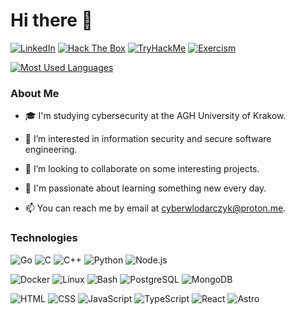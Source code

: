 # Hi there 👋

[![LinkedIn](https://img.shields.io/badge/LinkedIn-0A66C2?logo=linkedin&logoColor=white&style=for-the-badge)](https://www.linkedin.com/in/cyberwlodarczyk)
[![Hack The Box](https://img.shields.io/badge/Hack%20The%20Box-9FEF00?logo=hackthebox&logoColor=black&style=for-the-badge)](https://app.hackthebox.com/profile/1806584)
[![TryHackMe](https://img.shields.io/badge/TryHackMe-212C42?logo=tryhackme&logoColor=white&style=for-the-badge)](https://tryhackme.com/p/wl0d4r)
[![Exercism](https://img.shields.io/badge/Exercism-604FCD?logo=exercism&logoColor=white&style=for-the-badge)](https://exercism.org/profiles/cyberwlodarczyk)

[![Most Used Languages](https://github-readme-stats.vercel.app/api/top-langs/?username=cyberwlodarczyk&theme=tokyonight&layout=compact&border_color=70a5fd)](https://github.com/anuraghazra/github-readme-stats)

### About Me

- 🎓 I'm studying cybersecurity at the AGH University of Krakow.

- 👀 I’m interested in information security and secure software engineering.

- 💞️ I’m looking to collaborate on some interesting projects.

- 🌱 I'm passionate about learning something new every day.

- 📫 You can reach me by email at [cyberwlodarczyk@proton.me](mailto:cyberwlodarczyk@proton.me).

### Technologies

![Go](https://img.shields.io/badge/Go-00ADD8?logo=go&logoColor=white&style=for-the-badge)
![C](https://img.shields.io/badge/C-A8B9CC?style=for-the-badge)
![C++](https://img.shields.io/badge/C%2B%2B-00599C?style=for-the-badge)
![Python](https://img.shields.io/badge/Python-3776AB?logo=python&logoColor=white&style=for-the-badge)
![Node.js](https://img.shields.io/badge/Node.js-5FA04E?logo=node.js&logoColor=white&style=for-the-badge)

![Docker](https://img.shields.io/badge/Docker-1D63ED?logo=docker&logoColor=white&style=for-the-badge)
![Linux](https://img.shields.io/badge/Linux-FCC624?logo=linux&logoColor=black&style=for-the-badge)
![Bash](https://img.shields.io/badge/Bash-black?logo=gnubash&logoColor=white&style=for-the-badge)
![PostgreSQL](https://img.shields.io/badge/PostgreSQL-4169E1?logo=postgresql&logoColor=white&style=for-the-badge)
![MongoDB](https://img.shields.io/badge/MongoDB-47A248?logo=mongodb&logoColor=white&style=for-the-badge)

![HTML](https://img.shields.io/badge/HTML-E34F26?logo=html5&logoColor=white&style=for-the-badge)
![CSS](https://img.shields.io/badge/CSS-1572B6?logo=css3&logoColor=white&style=for-the-badge)
![JavaScript](https://img.shields.io/badge/JavaScript-F7DF1E?logo=javascript&logoColor=black&style=for-the-badge)
![TypeScript](https://img.shields.io/badge/TypeScript-3178C6?logo=typescript&logoColor=white&style=for-the-badge)
![React](https://img.shields.io/badge/React-61DAFB?logo=react&logoColor=black&style=for-the-badge)
![Astro](https://img.shields.io/badge/Astro-BC52EE?logo=astro&logoColor=white&style=for-the-badge)
